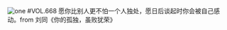 ![one](http://image.wufazhuce.com/Fos3opgUesvAFttA_g8decIKIwUY)
#VOL.668
愿你比别人更不怕一个人独处，愿日后谈起时你会被自己感动。from 刘同《你的孤独，虽败犹荣》